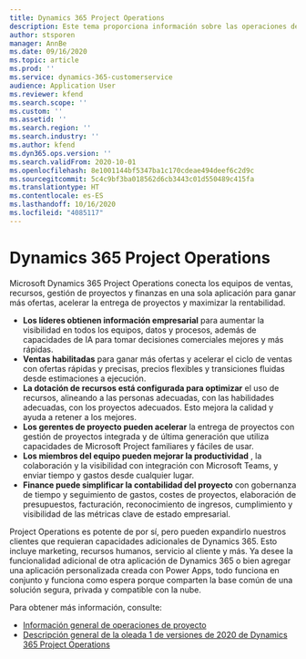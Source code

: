 ```yaml
---
title: Dynamics 365 Project Operations
description: Este tema proporciona información sobre las operaciones de proyectos de Dynamics 365.
author: stsporen
manager: AnnBe
ms.date: 09/16/2020
ms.topic: article
ms.prod: ''
ms.service: dynamics-365-customerservice
audience: Application User
ms.reviewer: kfend
ms.search.scope: ''
ms.custom: ''
ms.assetid: ''
ms.search.region: ''
ms.search.industry: ''
ms.author: kfend
ms.dyn365.ops.version: ''
ms.search.validFrom: 2020-10-01
ms.openlocfilehash: 8e1001144bf5347ba1c170cdeae494deef6c2d9c
ms.sourcegitcommit: 5c4c9bf3ba018562d6cb3443c01d550489c415fa
ms.translationtype: HT
ms.contentlocale: es-ES
ms.lasthandoff: 10/16/2020
ms.locfileid: "4085117"
---
```

# <a name="dynamics-365-project-operations"></a>Dynamics 365 Project Operations

Microsoft Dynamics 365 Project Operations conecta los equipos de ventas, recursos, gestión de proyectos y finanzas en una sola aplicación para ganar más ofertas, acelerar la entrega de proyectos y maximizar la rentabilidad.

-   **Los líderes obtienen información empresarial** para aumentar la visibilidad en todos los equipos, datos y procesos, además de capacidades de IA para tomar decisiones comerciales mejores y más rápidas.
-   **Ventas habilitadas** para ganar más ofertas y acelerar el ciclo de ventas con ofertas rápidas y precisas, precios flexibles y transiciones fluidas desde estimaciones a ejecución.
-   **La dotación de recursos está configurada para optimizar** el uso de recursos, alineando a las personas adecuadas, con las habilidades adecuadas, con los proyectos adecuados. Esto mejora la calidad y ayuda a retener a los mejores.
-   **Los gerentes de proyecto pueden acelerar** la entrega de proyectos con gestión de proyectos integrada y de última generación que utiliza capacidades de Microsoft Project familiares y fáciles de usar.
-   **Los miembros del equipo pueden mejorar la productividad** , la colaboración y la visibilidad con integración con Microsoft Teams, y enviar tiempo y gastos desde cualquier lugar.
-   **Finance puede simplificar la contabilidad del proyecto** con gobernanza de tiempo y seguimiento de gastos, costes de proyectos, elaboración de presupuestos, facturación, reconocimiento de ingresos, cumplimiento y visibilidad de las métricas clave de estado empresarial.

Project Operations es potente de por sí, pero pueden expandirlo nuestros clientes que requieran capacidades adicionales de Dynamics 365. Esto incluye marketing, recursos humanos, servicio al cliente y más. Ya desee la funcionalidad adicional de otra aplicación de Dynamics 365 o bien agregar una aplicación personalizada creada con Power Apps, todo funciona en conjunto y funciona como espera porque comparten la base común de una solución segura, privada y compatible con la nube.

Para obtener más información, consulte:

- [Información general de operaciones de proyecto](https://dynamics.microsoft.com/en-us/project-operations/overview/)
- [Descripción general de la oleada 1 de versiones de 2020 de Dynamics 365 Project Operations](https://docs.microsoft.com/dynamics365-release-plan/2020wave1/dynamics365-project-operations/)

